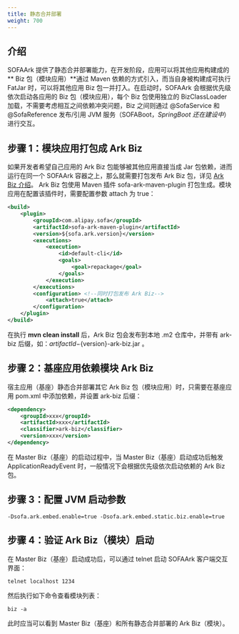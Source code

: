 ```yaml
---
title: 静态合并部署
weight: 700
---
```



## 介绍
SOFAArk 提供了静态合并部署能力，在开发阶段，应用可以将其他应用构建成的** Biz 包（模块应用）**通过 Maven 依赖的方式引入，而当自身被构建成可执行 FatJar 时，可以将其他应用 Biz 包一并打入。在启动时，SOFAArk 会根据优先级依次启动各应用的 Biz 包（模块应用），每个 Biz 包使用独立的 BizClassLoader 加载，不需要考虑相互之间依赖冲突问题，Biz 之间则通过 @SofaService 和 @SofaReference 发布/引用 JVM 服务（SOFABoot，_SpringBoot 还在建设中_）进行交互。


## 步骤 1：模块应用打包成 Ark Biz
如果开发者希望自己应用的 Ark Biz 包能够被其他应用直接当成 Jar 包依赖，进而运行在同一个 SOFAArk 容器之上，那么就需要打包发布 Ark Biz 包，详见 [Ark Biz 介绍](https://www.sofastack.tech/projects/sofa-boot/sofa-ark-ark-biz/)。 Ark Biz 包使用 Maven 插件 sofa-ark-maven-plugin 打包生成。模块应用在配置该插件时，需要配置参数 attach 为 true：
```xml
<build>
    <plugin>
        <groupId>com.alipay.sofa</groupId>
        <artifactId>sofa-ark-maven-plugin</artifactId>
        <version>${sofa.ark.version}</version>
        <executions>
            <execution>
                <id>default-cli</id>
                <goals>
                    <goal>repackage</goal>
                </goals>
            </execution>
        </executions>
        <configuration> <!--同时打包发布 Ark Biz-->
            <attach>true</attach>
        </configuration>
    </plugin>
</build>
```

在执行 **mvn clean install** 后，Ark Biz 包会发布到本地 .m2 仓库中，并带有 ark-biz 后缀，如：${artifactId}-${version}-ark-biz.jar 。


## 步骤 2：基座应用依赖模块 Ark Biz
宿主应用（基座）静态合并部署其它 Ark Biz 包（模块应用）时，只需要在基座应用 pom.xml 中添加依赖，并设置 ark-biz 后缀：
```xml
<dependency>
    <groupId>xxx</groupId>
    <artifactId>xxx</artifactId>
    <classifier>ark-biz</classifier>
    <version>xxx</version>
</dependency>
```
在 Master Biz（基座）的启动过程中，当 Master Biz（基座）启动成功后触发 ApplicationReadyEvent 时，一般情况下会根据优先级依次启动依赖的 Ark Biz 包。


## 步骤 3：配置 JVM 启动参数
```shell
-Dsofa.ark.embed.enable=true -Dsofa.ark.embed.static.biz.enable=true
```


## 步骤 4：验证 Ark Biz（模块）启动
在 Master Biz（基座）启动成功后，可以通过 telnet 启动 SOFAArk 客户端交互界面：
```shell
telnet localhost 1234
```
然后执行如下命令查看模块列表：
```shell
biz -a
```
此时应当可以看到 Master Biz（基座）和所有静态合并部署的 Ark Biz（模块）。

<br/>
<br/>
